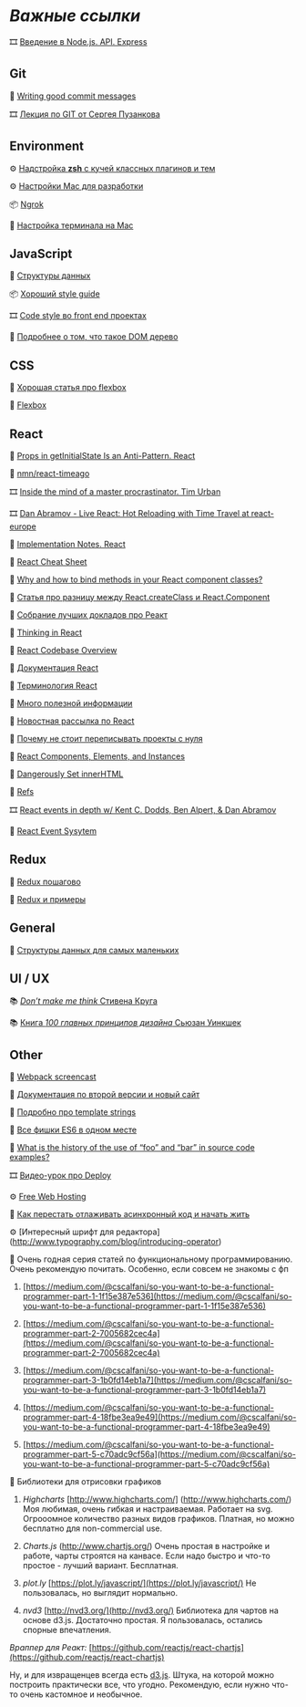 ﻿# *Важные ссылки*

🎞 [Введение в Node.js. API. Express](https://youtu.be/U0rk5VDdwLU)


## Git

📝 [Writing good commit messages](https://github.com/erlang/otp/wiki/writing-good-commit-messages)

🎞 [Лекция по GIT от Сергея Пузанкова](https://youtu.be/cXU7bRWR53U)

## Environment

⚙️ [Надстройка **zsh** с кучей классных плагинов и тем](https://github.com/robbyrussell/oh-my-zsh)

⚙️ [Настройки Mac для разработки](http://sourabhbajaj.com/mac-setup/)

📦 [Ngrok](https://www.npmjs.com/package/ngrok)

📝 [Настройка терминала на Mac](https://ruigomes.me/blog/perfect-iterm-osx-terminal-installation/)

## JavaScript

📝 [Структуры данных](https://habrahabr.ru/post/310794/)

📦 [Хороший style guide]( https://github.com/airbnb/javascript)

🎞 [Code style во front end проектах](https://youtu.be/b8xZCm--Zqk)

📝 [Подробнее о том, что такое DOM дерево](https://learn.javascript.ru/dom-nodes)

## CSS

📝 [Хорошая статья про flexbox](https://css-tricks.com/flex-grow-is-weird/)

📝 [Flexbox](http://css-live.ru/articles/vizualnoe-rukovodstvo-po-svojstvam-flexbox-iz-css3.html)


## React

📝 [Props in getInitialState Is an Anti-Pattern. React](https://facebook.github.io/react/tips/props-in-getInitialState-as-anti-pattern.html)

📝 [nmn/react-timeago](https://github.com/nmn/react-timeago)

🎞 [Inside the mind of a master procrastinator. Tim Urban](https://www.youtube.com/watch?v=arj7oStGLkU)

🎞 [Dan Abramov - Live React: Hot Reloading with Time Travel at react-europe](https://www.youtube.com/watch?v=xsSnOQynTHs)

📝 [Implementation Notes. React](https://facebook.github.io/react/contributing/implementation-notes.html)

📝 [React Cheat Sheet](http://reactcheatsheet.com/)

📝 [Why and how to bind methods in your React component classes?](http://reactkungfu.com/2015/07/why-and-how-to-bind-methods-in-your-react-component-classes/)

📝 [Статья про разницу между React.createClass и React.Component](https://toddmotto.com/react-create-class-versus-component/)

📝 [Cобрание лучших докладов про Реакт](https://github.com/mightyCrow/awesome-react-talks)

📝 [Thinking in React](https://facebook.github.io/react/docs/thinking-in-react.html)

📝 [React Codebase Overview](https://facebook.github.io/react/contributing/codebase-overview.html)

📝 [Документация React](https://facebook.github.io/react/)

📝 [Терминология React](https://facebook.github.io/react/docs/glossary.html)

📝 [Много полезной информации](https://github.com/enaqx/awesome-react)

📝 [Новостная рассылка по React](http://react.statuscode.com/)

📝 [Почему не стоит переписывать проекты с нуля](http://www.joelonsoftware.com/articles/fog0000000069.html)

📝 [React Components, Elements, and Instances](https://medium.com/@dan_abramov/react-components-elements-and-instances-90800811f8ca#.y33yyjayk)

📝 [Dangerously Set innerHTML](https://facebook.github.io/react/tips/dangerously-set-inner-html.html)

📝 [Refs](https://facebook.github.io/react/docs/more-about-refs.html)

🎞 [React events in depth w/ Kent C. Dodds, Ben Alpert, & Dan Abramov](https://www.youtube.com/watch?v=dRo_egw7tBc)

📝 [React Event Sysytem](https://facebook.github.io/react/docs/events.html)

## Redux

📝 [Redux пошагово](https://egghead.io/courses/getting-started-with-redux)

📝 [Redux и примеры](http://redux.js.org/index.html)

## General

📝 [Структуры данных для самых маленьких](https://habrahabr.ru/post/310794/)


## UI / UX

📚 [*Don’t make me think* Стивена Круга](https://www.amazon.com/Dont-Make-Me-Think-Usability/dp/0321344758)

📚 [Книга *100 главных принципов дизайна* Сьюзан Уинкшек](https://vk.com/doc178949575_371040670?hash=bed93df1265e83a4e9&dl=ad11a2d569bc70b7e6)

## Other

📝 [Webpack screencast](https://learn.javascript.ru/screencast/webpack)

📝 [Документация по второй версии и новый сайт](https://webpack.js.org/configuration/)

📝 [Подробно про template strings](https://css-tricks.com/template-literals/)

📝 [Все фишки ES6 в одном месте](http://es6-features.org/)

🙂 [What is the history of the use of “foo” and “bar” in source code examples?](http://programmers.stackexchange.com/questions/69788/what-is-the-history-of-the-use-of-foo-and-bar-in-source-code-examples)

🎞 [Видео-урок про Deploy](https://youtu.be/BAfCFOsRAXo)

⚙️ [Free Web Hosting](https://neocities.org/)

📝 [Как перестать отлаживать асинхронный код и начать жить](https://habrahabr.ru/company/oleg-bunin/blog/311554/)

⚙️ [Интересный шрифт для редактора] (http://www.typography.com/blog/introducing-operator)

📝 Очень годная серия статей по функциональному программированию. Очень рекомендую почитать. Особенно, если совсем не знакомы с фп 

1. [https://medium.com/@cscalfani/so-you-want-to-be-a-functional-programmer-part-1-1f15e387e536](https://medium.com/@cscalfani/so-you-want-to-be-a-functional-programmer-part-1-1f15e387e536)

2. [https://medium.com/@cscalfani/so-you-want-to-be-a-functional-programmer-part-2-7005682cec4a](https://medium.com/@cscalfani/so-you-want-to-be-a-functional-programmer-part-2-7005682cec4a)

3. [https://medium.com/@cscalfani/so-you-want-to-be-a-functional-programmer-part-3-1b0fd14eb1a7](https://medium.com/@cscalfani/so-you-want-to-be-a-functional-programmer-part-3-1b0fd14eb1a7)

4. [https://medium.com/@cscalfani/so-you-want-to-be-a-functional-programmer-part-4-18fbe3ea9e49](https://medium.com/@cscalfani/so-you-want-to-be-a-functional-programmer-part-4-18fbe3ea9e49)

5. [https://medium.com/@cscalfani/so-you-want-to-be-a-functional-programmer-part-5-c70adc9cf56a](https://medium.com/@cscalfani/so-you-want-to-be-a-functional-programmer-part-5-c70adc9cf56a)

📝 Библиотеки для отрисовки графиков

1. *Highcharts* [http://www.highcharts.com/] (http://www.highcharts.com/) Моя любимая, очень гибкая и настраиваемая. Работает на svg. Огрооомное количество разных видов графиков. Платная, но можно бесплатно для non-commercial use.

2. *Charts.js* (http://www.chartjs.org/) Очень простая в настройке и работе, чарты строятся на канвасе. Если надо быстро и что-то простое - лучший вариант. Бесплатная.

3. *plot.ly* [https://plot.ly/javascript/](https://plot.ly/javascript/) Не пользовалась, но выглядит нормально.

4. *nvd3* [http://nvd3.org/](http://nvd3.org/) Библиотека для чартов на основе d3.js. Достаточно простая. Я пользовалась, остались спорные впечатления.

*Враппер для Реакт:* [https://github.com/reactjs/react-chartjs](https://github.com/reactjs/react-chartjs)

Ну, и для извращенцев всегда есть [d3.js](https://d3js.org/).  Штука, на которой можно построить практически все, что угодно. Рекомендую, если нужно что-то очень кастомное и необычное.
